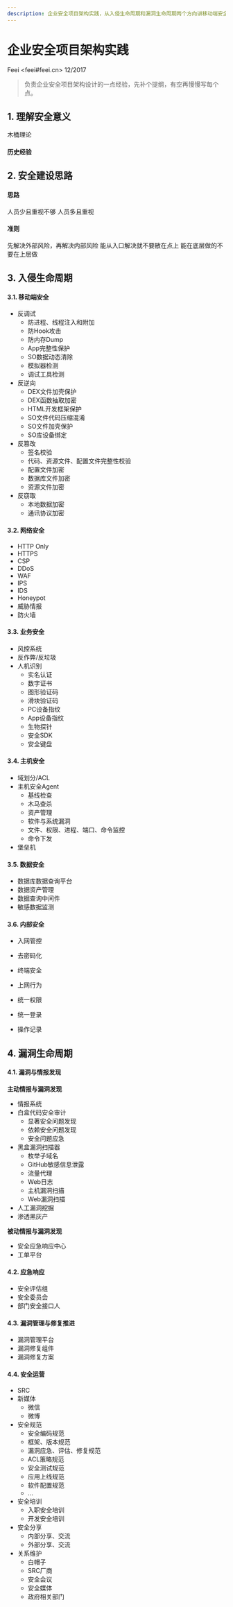```yaml
---
description: 企业安全项目架构实践，从入侵生命周期和漏洞生命周期两个方向讲移动端安全、网络安全、业务安全、主机安全、数据安全、内部安全、漏洞与情报、应急响应、安全运营等。
---
```


# 企业安全项目架构实践

Feei <feei#feei.cn> 12/2017

> 负责企业安全项目架构设计的一点经验，先补个提纲，有空再慢慢写每个点。

## 1. 理解安全意义
木桶理论

#### 历史经验

## 2. 安全建设思路

#### 思路
人员少且重视不够
人员多且重视

#### 准则

先解决外部风险，再解决内部风险
能从入口解决就不要散在点上
能在底层做的不要在上层做


## 3. 入侵生命周期

#### 3.1. 移动端安全

- 反调试
	- 防进程、线程注入和附加
	- 防Hook攻击
	- 防内存Dump
	- App完整性保护
	- SO数据动态清除
	- 模拟器检测
	- 调试工具检测
- 反逆向
	- DEX文件加壳保护
	- DEX函数抽取加密
	- HTML开发框架保护
	- SO文件代码压缩混淆
	- SO文件加壳保护
	- SO库设备绑定
- 反篡改
	- 签名校验
	- 代码、资源文件、配置文件完整性校验
	- 配置文件加密
	- 数据库文件加密
	- 资源文件加密
- 反窃取
	- 本地数据加密
	- 通讯协议加密


#### 3.2. 网络安全

- HTTP Only
- HTTPS
- CSP
- DDoS
- WAF
- IPS
- IDS
- Honeypot
- 威胁情报
- 防火墙


#### 3.3. 业务安全

- 风控系统
- 反作弊/反垃圾
- 人机识别
	- 实名认证
	- 数字证书
	- 图形验证码
	- 滑块验证码
	- PC设备指纹
	- App设备指纹
	- 生物探针
	- 安全SDK
	- 安全键盘

#### 3.4. 主机安全

- 域划分/ACL
- 主机安全Agent
	- 基线检查
	- 木马查杀
	- 资产管理
	- 软件与系统漏洞
	- 文件、权限、进程、端口、命令监控
	- 命令下发
- 堡垒机

#### 3.5. 数据安全

- 数据库数据查询平台
- 数据资产管理
- 数据查询中间件
- 敏感数据监测

#### 3.6. 内部安全

- 入网管控
- 去密码化
- 终端安全

- 上网行为
- 统一权限
- 统一登录
- 操作记录


## 4. 漏洞生命周期

#### 4.1. 漏洞与情报发现

**主动情报与漏洞发现**

- 情报系统
- 白盒代码安全审计
	- 显著安全问题发现
	- 依赖安全问题发现
	- 安全问题应急
- 黑盒漏洞扫描器
	- 枚举子域名
	- GitHub敏感信息泄露
	- 流量代理
	- Web日志
	- 主机漏洞扫描
	- Web漏洞扫描
- 人工漏洞挖掘
- 渗透黑灰产

**被动情报与漏洞发现**

- 安全应急响应中心
- 工单平台

#### 4.2. 应急响应

- 安全评估组
- 安全委员会
- 部门安全接口人

#### 4.3. 漏洞管理与修复推进

- 漏洞管理平台
- 漏洞修复组件
- 漏洞修复方案

#### 4.4. 安全运营

- SRC
- 新媒体
	- 微信
	- 微博
- 安全规范
	- 安全编码规范
	- 框架、版本规范
	- 漏洞应急、评估、修复规范
	- ACL策略规范
	- 安全测试规范
	- 应用上线规范
	- 软件配置规范
	- ...
- 安全培训
	- 入职安全培训
	- 开发安全培训
- 安全分享
	- 内部分享、交流
	- 外部分享、交流
- 关系维护
	- 白帽子
	- SRC厂商
	- 安全会议
	- 安全媒体
	- 政府相关部门
